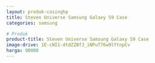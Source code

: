 ```yaml
---
layout: produk-casinghp
title: Steven Universe Samsung Galaxy S9 Case
categories: samsung

# Produk
product-title: Steven Universe Samsung Galaxy S9 Case
image-drive: 1E-cNI1-dtdZZBfJ_iNPuT76w9lYtnpCv
harga: 90000
---
```

